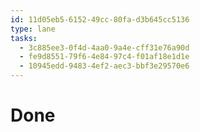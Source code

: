 ```yaml
---
id: 11d05eb5-6152-49cc-80fa-d3b645cc5136
type: lane
tasks:
  - 3c885ee3-0f4d-4aa0-9a4e-cff31e76a90d
  - fe9d8551-79f6-4e84-97c4-f01af18e1d1e
  - 10945edd-9483-4ef2-aec3-bbf3e29570e6
---
```


# Done

